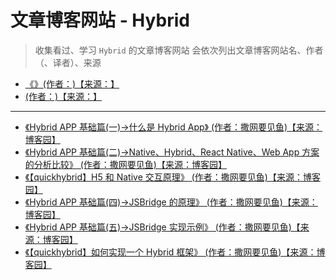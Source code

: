 # 文章博客网站 - Hybrid

> 收集看过、学习 `Hybrid` 的文章博客网站
> 会依次列出文章博客网站名、作者（、译者）、来源

- [《》(作者：)【来源：】]()
- [ (作者：)【来源：】]()

---

- [《Hybrid APP 基础篇(一)->什么是 Hybrid App》 (作者：撒网要见鱼)【来源：博客园】](https://www.cnblogs.com/dailc/p/5930231.html)
- [《Hybrid APP 基础篇(二)->Native、Hybrid、React Native、Web App 方案的分析比较》 (作者：撒网要见鱼)【来源：博客园】](https://www.cnblogs.com/dailc/p/5930238.html)
- [《【quickhybrid】H5 和 Native 交互原理》 (作者：撒网要见鱼)【来源：博客园】](https://www.cnblogs.com/dailc/p/8097598.html)
- [《Hybrid APP 基础篇(四)->JSBridge 的原理》 (作者：撒网要见鱼)【来源：博客园】](https://www.cnblogs.com/dailc/p/5931324.html)
- [《Hybrid APP 基础篇(五)->JSBridge 实现示例》 (作者：撒网要见鱼)【来源：博客园】](https://www.cnblogs.com/dailc/p/5931328.html)
- [《【quickhybrid】如何实现一个 Hybrid 框架》 (作者：撒网要见鱼)【来源：博客园】](https://www.cnblogs.com/dailc/p/8093450.html)
